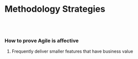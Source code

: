 # Methodology Strategies

<br><br>

### How to prove Agile is affective

1. Frequently deliver smaller features that have business value
